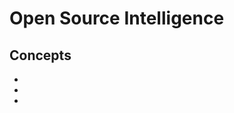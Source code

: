# Open Source Intelligence

## Concepts

* [](investigating-crypto-crimes-an-introduction)
* [](a-brief-introduction-to-osint)
* [](the-advantages-of-performing-osint-for-threat-intelligence)